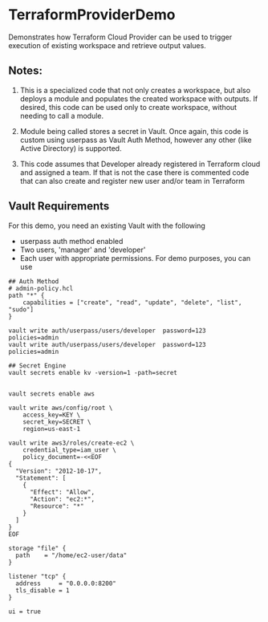 # TerraformProviderDemo
Demonstrates how Terraform Cloud Provider can be used to trigger execution of existing workspace and retrieve output values.


## Notes:

1. This is a specialized code that not only creates a workspace, but also deploys a module and populates the created workspace with outputs. If desired, this code can be used only to create workspace, without needing to call a module.

2. Module being called stores a secret in Vault. Once again, this code is custom using userpass as Vault Auth Method, however any other (like Active Directory) is supported.

3. This code assumes that Developer already registered in Terraform cloud and assigned a team. If that is not the case there is commented code that can also create and register new user and/or team in Terraform

## Vault Requirements
For this demo, you need an existing Vault with the following
- userpass auth method enabled
- Two users, 'manager' and 'developer'
- Each user with appropriate permissions. For demo purposes, you can use
```
## Auth Method
# admin-policy.hcl
path "*" {
    capabilities = ["create", "read", "update", "delete", "list", "sudo"]
}

vault write auth/userpass/users/developer  password=123  policies=admin
vault write auth/userpass/users/developer  password=123  policies=admin

## Secret Engine
vault secrets enable kv -version=1 -path=secret


vault secrets enable aws

vault write aws/config/root \
    access_key=KEY \
    secret_key=SECRET \
    region=us-east-1

vault write aws3/roles/create-ec2 \
    credential_type=iam_user \
    policy_document=-<<EOF
{
  "Version": "2012-10-17",
  "Statement": [
    {
      "Effect": "Allow",
      "Action": "ec2:*",
      "Resource": "*"
    }
  ]
}
EOF

storage "file" {
  path    = "/home/ec2-user/data"
}

listener "tcp" {
  address     = "0.0.0.0:8200"
  tls_disable = 1
}

ui = true
```